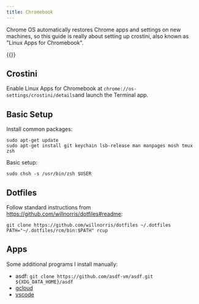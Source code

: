 ```yaml
---
title: Chromebook
---
```


Chrome OS automatically restores Chrome apps and settings on new machines, so this guide is really
about setting up crostini, also known as "Linux Apps for Chromebook".

{{<toc>}}

## Crostini

Enable Linux Apps for Chromebook at `chrome://os-settings/crostini/details`and launch the Terminal app.

## Basic Setup

Install common packages:

    sudo apt-get update
    sudo apt-get install git keychain lsb-release man manpages mosh tmux zsh

Basic setup:

    sudo chsh -s /usr/bin/zsh $USER

## Dotfiles

Follow standard instructions from <https://github.com/willnorris/dotfiles#readme>:

    git clone https://github.com/willnorris/dotfiles ~/.dotfiles
    PATH="~/.dotfiles/rcm/bin:$PATH" rcup

## Apps

Some additional programs I install manually:

 - asdf: `git clone https://github.com/asdf-vm/asdf.git ${XDG_DATA_HOME}/asdf`
 - [gcloud](https://cloud.google.com/sdk/downloads#apt-get)
 - [vscode](https://code.visualstudio.com/docs/setup/linux)
